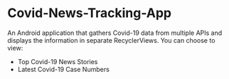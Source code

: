 # Covid-News-Tracking-App
An Android application that gathers Covid-19 data from multiple APIs and displays the information in separate RecyclerViews. You can choose to view:
- Top Covid-19 News Stories
- Latest Covid-19 Case Numbers


